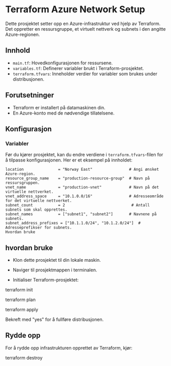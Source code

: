 # Terraform Azure Network Setup

Dette prosjektet setter opp en Azure-infrastruktur ved hjelp av Terraform. Det oppretter en ressursgruppe, et virtuelt nettverk og subnets i den angitte Azure-regionen.

## Innhold

- `main.tf`: Hovedkonfigurasjonen for ressursene.
- `variables.tf`: Definerer variabler brukt i Terraform-prosjektet.
- `terraform.tfvars`: Inneholder verdier for variabler som brukes under distribusjonen.

## Forutsetninger

- Terraform er installert på datamaskinen din.
- En Azure-konto med de nødvendige tillatelsene.

## Konfigurasjon

### Variabler

Før du kjører prosjektet, kan du endre verdiene i `terraform.tfvars`-filen for å tilpasse konfigurasjonen. Her er et eksempel på innholdet:

```hcl
location               = "Norway East"                # Angi ønsket Azure-region.
resource_group_name    = "production-resource-group"  # Navn på ressursgruppen.
vnet_name              = "production-vnet"            # Navn på det virtuelle nettverket.
vnet_address_space     = "10.1.0.0/16"                # Adresseområde for det virtuelle nettverket.
subnet_count           = 2                             # Antall subnets som skal opprettes.
subnet_names           = ["subnet1", "subnet2"]       # Navnene på subnets.
subnet_address_prefixes = ["10.1.1.0/24", "10.1.2.0/24"]  # Adresseprefikser for subnets.
Hvordan bruke
```
## hvordan bruke

- Klon dette prosjektet til din lokale maskin.

- Naviger til prosjektmappen i terminalen.

- Initialiser Terraform-prosjektet:


terraform init



terraform plan


terraform apply


Bekreft med "yes" for å fullføre distribusjonen.

## Rydde opp
For å rydde opp infrastrukturen opprettet av Terraform, kjør:

terraform destroy
